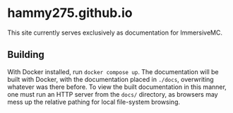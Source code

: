 # hammy275.github.io

This site currently serves exclusively as documentation for ImmersiveMC.

## Building

With Docker installed, run `docker compose up`. The documentation will be built with Docker, with the documentation placed in `./docs`, overwriting whatever was there before. To view the built documentation in this manner, one must run an HTTP server from the `docs/` directory, as browsers may mess up the relative pathing for local file-system browsing.
